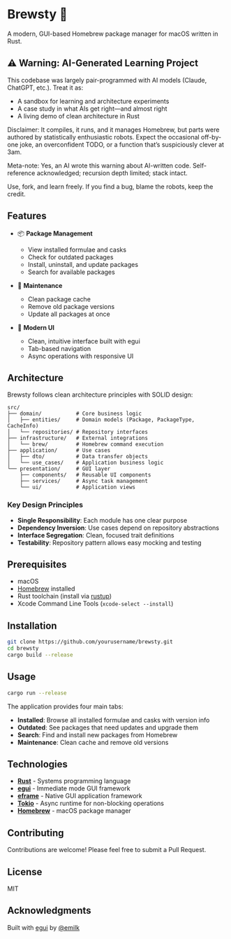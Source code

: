# Brewsty 🍺

A modern, GUI-based Homebrew package manager for macOS written in Rust.

## ⚠️ Warning: AI-Generated Learning Project

This codebase was largely pair-programmed with AI models (Claude, ChatGPT, etc.). Treat it as:
- A sandbox for learning and architecture experiments
- A case study in what AIs get right—and almost right
- A living demo of clean architecture in Rust

Disclaimer: It compiles, it runs, and it manages Homebrew, but parts were authored by statistically enthusiastic robots. Expect the occasional off-by-one joke, an overconfident TODO, or a function that’s suspiciously clever at 3am.

Meta-note: Yes, an AI wrote this warning about AI-written code. Self-reference acknowledged; recursion depth limited; stack intact.

Use, fork, and learn freely. If you find a bug, blame the robots, keep the credit.

## Features

- 📦 **Package Management**
  - View installed formulae and casks
  - Check for outdated packages
  - Install, uninstall, and update packages
  - Search for available packages

- 🧹 **Maintenance**
  - Clean package cache
  - Remove old package versions
  - Update all packages at once

- 🎨 **Modern UI**
  - Clean, intuitive interface built with egui
  - Tab-based navigation
  - Async operations with responsive UI

## Architecture

Brewsty follows clean architecture principles with SOLID design:

```
src/
├── domain/           # Core business logic
│   ├── entities/     # Domain models (Package, PackageType, CacheInfo)
│   └── repositories/ # Repository interfaces
├── infrastructure/   # External integrations
│   └── brew/         # Homebrew command execution
├── application/      # Use cases
│   ├── dto/          # Data transfer objects
│   └── use_cases/    # Application business logic
└── presentation/     # GUI layer
    ├── components/   # Reusable UI components
    ├── services/     # Async task management
    └── ui/           # Application views
```

### Key Design Principles

- **Single Responsibility**: Each module has one clear purpose
- **Dependency Inversion**: Use cases depend on repository abstractions
- **Interface Segregation**: Clean, focused trait definitions
- **Testability**: Repository pattern allows easy mocking and testing

## Prerequisites

- macOS
- [Homebrew](https://brew.sh/) installed
- Rust toolchain (install via [rustup](https://rustup.rs/))
- Xcode Command Line Tools (`xcode-select --install`)

## Installation

```bash
git clone https://github.com/yourusername/brewsty.git
cd brewsty
cargo build --release
```

## Usage

```bash
cargo run --release
```

The application provides four main tabs:

- **Installed**: Browse all installed formulae and casks with version info
- **Outdated**: See packages that need updates and upgrade them
- **Search**: Find and install new packages from Homebrew
- **Maintenance**: Clean cache and remove old versions

## Technologies

- **[Rust](https://www.rust-lang.org/)** - Systems programming language
- **[egui](https://github.com/emilk/egui)** - Immediate mode GUI framework
- **[eframe](https://github.com/emilk/egui/tree/master/crates/eframe)** - Native GUI application framework
- **[Tokio](https://tokio.rs/)** - Async runtime for non-blocking operations
- **[Homebrew](https://brew.sh/)** - macOS package manager

## Contributing

Contributions are welcome! Please feel free to submit a Pull Request.

## License

MIT

## Acknowledgments

Built with [egui](https://github.com/emilk/egui) by [@emilk](https://github.com/emilk)
